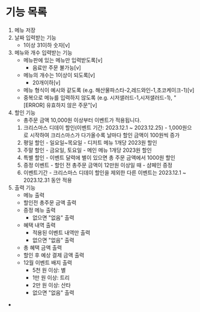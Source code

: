 # 기능 목록

1. 메뉴 저장
2. 날짜 입력받는 기능
   - 1이상 31이하 숫자[v]
3. 메뉴와 개수 입력받는 기능
   - 메뉴판에 있는 메뉴만 입력받도록[v]
     - 음료만 주문 불가능[v]
   - 메뉴의 개수는 1이상이 되도록[v]
     - 20개이하[v]
   - 메뉴 형식이 예시와 같도록 (e.g. 해산물파스타-2,레드와인-1,초코케이크-1)[v]
   - 중복으로 메뉴를 입력하지 않도록 (e.g. 시저샐러드-1,시저샐러드-1), "[ERROR] 유효하지 않은 주문"[v]
4. 할인 기능 
   - 총주문 금액 10,000원 이상부터 이벤트가 적용됩니다.
   1. 크리스마스 디데이 할인(이벤트 기간: 2023.12.1 ~ 2023.12.25) - 1,000원으로 시작하여 크리스마스가 다가올수록 날마다 할인 금액이 100원씩 증가
   2. 평일 할인 - 일요일~목요일 - 디저트 메뉴 1개당 2023원 할인
   3. 주말 할인 - 금요일, 토요일 - 메인 메뉴 1개당 2023원 할인
   4. 특별 할인 - 이벤트 달력에 별이 있으면 총 주문 금액에서 1000원 할인
   5. 증정 이벤트 - 할인 전 총주문 금액이 12만원 이상일 때 - 샴페인 증정
   6. 이벤트기간 - 크리스마스 디데이 할인을 제외한 다른 이벤트는  2023.12.1 ~ 2023.12.31 동안 적용
5. 출력 기능
   - 메뉴 출력
   - 할인전 총주문 금액 출력
   - 증정 메뉴 출력
     - 없으면 "없음" 출력
   - 혜택 내역 출력
     - 적용된 이벤트 내역만 출력 
     - 없으면 "없음" 출력
   - 총 혜택 금액 출력
   - 할인 후 예상 결제 금액 출력
   - 12월 이벤트 배지 출력
     - 5천 원 이상: 별
     - 1만 원 이상: 트리
     - 2만 원 이상: 산타
     - 없으면 "없음" 출력
- 